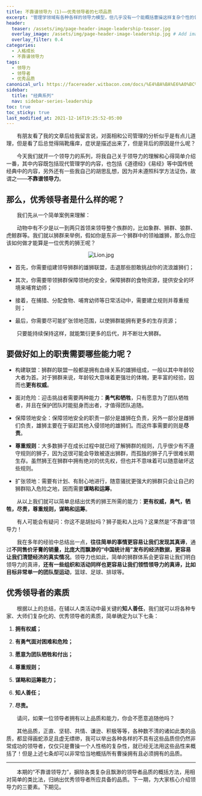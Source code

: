 ```yaml
---
title: 不靠谱领导力（1)——优秀领导者的七项品质
excerpt: "管理学领域有各种各样的领导力模型，但几乎没有一个能概括曹操这样复杂个性的领导者，那什么样的领导力模型可以概括曹操这样的领导者呢？"
header:
  teaser: /assets/img/page-header-image-leadership-teaser.jpg
  overlay_image: /assets/img/page-header-image-leadership.jpg # Add image post (optional)
  overlay_filter: 0.4
categories:
  - 人格成长
  - 不靠谱领导力
tags: 
  - 领导力
  - 领导者
  - 优秀品质
canonical_url: https://facereader.witbacon.com/docs/%E4%BA%BA%E6%A0%BC%E6%88%90%E9%95%BF/%E4%B8%8D%E9%9D%A0%E8%B0%B1%E9%A2%86%E5%AF%BC%E5%8A%9B/manage-leadership/
sidebar:
  title: "经典系列"
  nav: sidebar-series-leadership
toc: true
toc_sticky: true
last_modified_at: 2021-12-16T19:25:52-05:00
---
```


&emsp;&emsp;有朋友看了我的文章后给我留言说，对面相和公司管理的分析似乎是有点儿道理，但是看了后总觉得隔靴瘙痒，症状是描述出来了，但是背后的原因是什么呢？

&emsp;&emsp;今天我们就开一个领导力的系列，将我自己关于领导力的理解和心得简单介绍一番，其中内容既包括现代管理学的内容，也包括《道德经》《易经》等中国传统经典中的内容，另外还有一些我自己的胡思乱想，因为并未遵照科学方法证伪，故谓之——**不靠谱领导力**。

## 那么，优秀领导者是什么样的呢？

&emsp;&emsp;我们先从一个简单案例来理解：

&emsp;&emsp;动物中有不少是以一到两只首领来领导整个族群的，比如象群、狮群、狼群、虎鲸群等。我们就以狮群来举例，假如你是东非一个狮群中的领袖雄狮，那么你应该如何做才能算是一位优秀的狮王呢？

<div align=center><img src="https://cdn.jsdelivr.net/gh/kewtgh/PicSunflowers@main/2021/12/16-23-17-54-Lion.jpg" title="" alt="Lion.jpg" data-align="center"></div>

- 首先，你需要组建领导狮群的雄狮联盟，击退那些胆敢挑战你的流浪雄狮们；

- 其次，你需要带领狮群保障领地的安全，保障狮群的食物资源，提供安全的环境来哺育幼师；

- 接着，在捕猎、分配食物、哺育幼师等日常活动中，需要建立规则并尊重规则；

- 最后，你需要尽可能扩张领地范围，以使狮群能拥有更多的生存资源；

&emsp;&emsp;只要能持续保持这样，就能繁衍更多的后代，并不断壮大狮群。

## 要做好如上的职责需要哪些能力呢？

- 构建联盟：狮群的联盟一般都是拥有血缘关系的雄狮组成，一般以其中年龄较大者为首。对于狮群来说，年龄较大意味着更强壮的体魄，更丰富的经验，因而也**更有权威**。

- 面对危险：迎击挑战者需要两种能力：**勇气和牺牲**，只有愿意为了团队牺牲者，并且在保护团队时能挺身而出者，才值得团队追随。

- 保障领地安全：保障领地安全的职责一部分是雄狮在负责，另外一部分是雌狮们负责，雄狮主要在于驱赶其他入侵领地的雄狮们。而这件事需要的则是**尽责**。

- **尊重规则**：大多数狮子在成长过程中就已经了解狮群的规则，几乎很少有不遵守规则的狮子，因为这很可能会导致被逐出狮群，而孤独的狮子几乎很难长期生存。虽然狮王在狮群中拥有绝对的优先权，但也并不意味着可以随意破坏这些规则。

- 扩张领地：需要有计划、有耐心地进行，随意骚扰更强大的狮群只会让自己的狮群陷入危险之地，因而需要**谋略和运筹**。

&emsp;&emsp;从以上我们就可以简单总结出优秀的狮王所需的能力：**更有权威，勇气，牺牲，尽责，尊重规则，谋略和运筹**。

&emsp;&emsp;有人可能会有疑问：你这不是胡扯吗？狮子能和人比吗？这果然是“不靠谱”领导力！

&emsp;&emsp;我在多年的经验中总结出一点，**往往简单的事情更容易让我们发现其真谛**，通过**不同售价牙膏的销量，比庞大而飘渺的“中国统计局”发布的经济数据，更容易让我们清楚经济的真实情况**。领导力也如此，简单的狮群体系会更容易让我们明白领导力的真谛，**还有一些组织和活动同样也更容易让我们领悟领导力的真谛，比如目标非常单一的团队型运动**，篮球、足球、排球等。

## 优秀领导者的素质

&emsp;&emsp;根据以上的总结，在辅以人类活动中最关键的**知人善任**，我们就可以将各种专家、大师们复杂化的、优秀领导者的素质，简单确定为以下七条：

1. **拥有权威；**

2. **有勇气面对困难和危险；**

3. **愿意为团队牺牲和付出；**

4. **尊重规则；**

5. **谋略和运筹能力；**

6. **知人善任；**

7. **尽责。**

&emsp;&emsp;请问，如果一位领导者拥有以上品质和能力，你会不愿意追随他吗？

&emsp;&emsp;其他品质，正直、坚韧、共情、谦逊、积极等等，各种数不清的诸如此类的品质，都显得画蛇添足且虚无缥缈，我可以举出各种各样的不具有这些品质但仍然非常成功的领导者，仅仅只是曹操一个人性格的复杂性，就已经无法用这些品性来概括了！但是上述七条却可以非常恰当地概括所有曹操拥有且必须拥有的品质。

---

&emsp;&emsp;本期的“不靠谱领导力”，摒除各类复杂且飘渺的领导者品质的概括方法，用相对简单的类比法，归纳出优秀领导者所应具备的品质。下一期，为大家核心介绍领导力的三要素。下期见。
